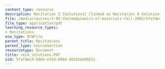 ```yaml
---
content_type: resource
description: Recitation 3 [Solutions] [linked as Recitation 4 Solutions]
file: /media/courses/3-00-thermodynamics-of-materials-fall-2002/5fafdec4b9dee16d896d28202de0b611_rec4_solutions.PDF
file_type: application/pdf
learning_resource_types:
- Recitations
ocw_type: OCWFile
parent_title: Recitations
parent_type: CourseSection
resourcetype: Document
title: rec4_solutions.PDF
uid: 5fafdec4-b9de-e16d-896d-28202de0b611
---
```

